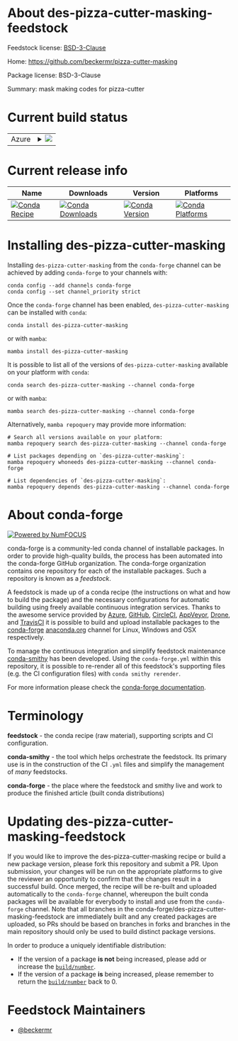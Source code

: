 About des-pizza-cutter-masking-feedstock
========================================

Feedstock license: [BSD-3-Clause](https://github.com/conda-forge/des-pizza-cutter-masking-feedstock/blob/main/LICENSE.txt)

Home: https://github.com/beckermr/pizza-cutter-masking

Package license: BSD-3-Clause

Summary: mask making codes for pizza-cutter

Current build status
====================


<table>
    
  <tr>
    <td>Azure</td>
    <td>
      <details>
        <summary>
          <a href="https://dev.azure.com/conda-forge/feedstock-builds/_build/latest?definitionId=22260&branchName=main">
            <img src="https://dev.azure.com/conda-forge/feedstock-builds/_apis/build/status/des-pizza-cutter-masking-feedstock?branchName=main">
          </a>
        </summary>
        <table>
          <thead><tr><th>Variant</th><th>Status</th></tr></thead>
          <tbody><tr>
              <td>linux_64_python3.10.____cpython</td>
              <td>
                <a href="https://dev.azure.com/conda-forge/feedstock-builds/_build/latest?definitionId=22260&branchName=main">
                  <img src="https://dev.azure.com/conda-forge/feedstock-builds/_apis/build/status/des-pizza-cutter-masking-feedstock?branchName=main&jobName=linux&configuration=linux%20linux_64_python3.10.____cpython" alt="variant">
                </a>
              </td>
            </tr><tr>
              <td>linux_64_python3.11.____cpython</td>
              <td>
                <a href="https://dev.azure.com/conda-forge/feedstock-builds/_build/latest?definitionId=22260&branchName=main">
                  <img src="https://dev.azure.com/conda-forge/feedstock-builds/_apis/build/status/des-pizza-cutter-masking-feedstock?branchName=main&jobName=linux&configuration=linux%20linux_64_python3.11.____cpython" alt="variant">
                </a>
              </td>
            </tr><tr>
              <td>linux_64_python3.12.____cpython</td>
              <td>
                <a href="https://dev.azure.com/conda-forge/feedstock-builds/_build/latest?definitionId=22260&branchName=main">
                  <img src="https://dev.azure.com/conda-forge/feedstock-builds/_apis/build/status/des-pizza-cutter-masking-feedstock?branchName=main&jobName=linux&configuration=linux%20linux_64_python3.12.____cpython" alt="variant">
                </a>
              </td>
            </tr><tr>
              <td>linux_64_python3.8.____cpython</td>
              <td>
                <a href="https://dev.azure.com/conda-forge/feedstock-builds/_build/latest?definitionId=22260&branchName=main">
                  <img src="https://dev.azure.com/conda-forge/feedstock-builds/_apis/build/status/des-pizza-cutter-masking-feedstock?branchName=main&jobName=linux&configuration=linux%20linux_64_python3.8.____cpython" alt="variant">
                </a>
              </td>
            </tr><tr>
              <td>linux_64_python3.9.____cpython</td>
              <td>
                <a href="https://dev.azure.com/conda-forge/feedstock-builds/_build/latest?definitionId=22260&branchName=main">
                  <img src="https://dev.azure.com/conda-forge/feedstock-builds/_apis/build/status/des-pizza-cutter-masking-feedstock?branchName=main&jobName=linux&configuration=linux%20linux_64_python3.9.____cpython" alt="variant">
                </a>
              </td>
            </tr><tr>
              <td>osx_64_python3.10.____cpython</td>
              <td>
                <a href="https://dev.azure.com/conda-forge/feedstock-builds/_build/latest?definitionId=22260&branchName=main">
                  <img src="https://dev.azure.com/conda-forge/feedstock-builds/_apis/build/status/des-pizza-cutter-masking-feedstock?branchName=main&jobName=osx&configuration=osx%20osx_64_python3.10.____cpython" alt="variant">
                </a>
              </td>
            </tr><tr>
              <td>osx_64_python3.11.____cpython</td>
              <td>
                <a href="https://dev.azure.com/conda-forge/feedstock-builds/_build/latest?definitionId=22260&branchName=main">
                  <img src="https://dev.azure.com/conda-forge/feedstock-builds/_apis/build/status/des-pizza-cutter-masking-feedstock?branchName=main&jobName=osx&configuration=osx%20osx_64_python3.11.____cpython" alt="variant">
                </a>
              </td>
            </tr><tr>
              <td>osx_64_python3.12.____cpython</td>
              <td>
                <a href="https://dev.azure.com/conda-forge/feedstock-builds/_build/latest?definitionId=22260&branchName=main">
                  <img src="https://dev.azure.com/conda-forge/feedstock-builds/_apis/build/status/des-pizza-cutter-masking-feedstock?branchName=main&jobName=osx&configuration=osx%20osx_64_python3.12.____cpython" alt="variant">
                </a>
              </td>
            </tr><tr>
              <td>osx_64_python3.8.____cpython</td>
              <td>
                <a href="https://dev.azure.com/conda-forge/feedstock-builds/_build/latest?definitionId=22260&branchName=main">
                  <img src="https://dev.azure.com/conda-forge/feedstock-builds/_apis/build/status/des-pizza-cutter-masking-feedstock?branchName=main&jobName=osx&configuration=osx%20osx_64_python3.8.____cpython" alt="variant">
                </a>
              </td>
            </tr><tr>
              <td>osx_64_python3.9.____cpython</td>
              <td>
                <a href="https://dev.azure.com/conda-forge/feedstock-builds/_build/latest?definitionId=22260&branchName=main">
                  <img src="https://dev.azure.com/conda-forge/feedstock-builds/_apis/build/status/des-pizza-cutter-masking-feedstock?branchName=main&jobName=osx&configuration=osx%20osx_64_python3.9.____cpython" alt="variant">
                </a>
              </td>
            </tr>
          </tbody>
        </table>
      </details>
    </td>
  </tr>
</table>

Current release info
====================

| Name | Downloads | Version | Platforms |
| --- | --- | --- | --- |
| [![Conda Recipe](https://img.shields.io/badge/recipe-des--pizza--cutter--masking-green.svg)](https://anaconda.org/conda-forge/des-pizza-cutter-masking) | [![Conda Downloads](https://img.shields.io/conda/dn/conda-forge/des-pizza-cutter-masking.svg)](https://anaconda.org/conda-forge/des-pizza-cutter-masking) | [![Conda Version](https://img.shields.io/conda/vn/conda-forge/des-pizza-cutter-masking.svg)](https://anaconda.org/conda-forge/des-pizza-cutter-masking) | [![Conda Platforms](https://img.shields.io/conda/pn/conda-forge/des-pizza-cutter-masking.svg)](https://anaconda.org/conda-forge/des-pizza-cutter-masking) |

Installing des-pizza-cutter-masking
===================================

Installing `des-pizza-cutter-masking` from the `conda-forge` channel can be achieved by adding `conda-forge` to your channels with:

```
conda config --add channels conda-forge
conda config --set channel_priority strict
```

Once the `conda-forge` channel has been enabled, `des-pizza-cutter-masking` can be installed with `conda`:

```
conda install des-pizza-cutter-masking
```

or with `mamba`:

```
mamba install des-pizza-cutter-masking
```

It is possible to list all of the versions of `des-pizza-cutter-masking` available on your platform with `conda`:

```
conda search des-pizza-cutter-masking --channel conda-forge
```

or with `mamba`:

```
mamba search des-pizza-cutter-masking --channel conda-forge
```

Alternatively, `mamba repoquery` may provide more information:

```
# Search all versions available on your platform:
mamba repoquery search des-pizza-cutter-masking --channel conda-forge

# List packages depending on `des-pizza-cutter-masking`:
mamba repoquery whoneeds des-pizza-cutter-masking --channel conda-forge

# List dependencies of `des-pizza-cutter-masking`:
mamba repoquery depends des-pizza-cutter-masking --channel conda-forge
```


About conda-forge
=================

[![Powered by
NumFOCUS](https://img.shields.io/badge/powered%20by-NumFOCUS-orange.svg?style=flat&colorA=E1523D&colorB=007D8A)](https://numfocus.org)

conda-forge is a community-led conda channel of installable packages.
In order to provide high-quality builds, the process has been automated into the
conda-forge GitHub organization. The conda-forge organization contains one repository
for each of the installable packages. Such a repository is known as a *feedstock*.

A feedstock is made up of a conda recipe (the instructions on what and how to build
the package) and the necessary configurations for automatic building using freely
available continuous integration services. Thanks to the awesome service provided by
[Azure](https://azure.microsoft.com/en-us/services/devops/), [GitHub](https://github.com/),
[CircleCI](https://circleci.com/), [AppVeyor](https://www.appveyor.com/),
[Drone](https://cloud.drone.io/welcome), and [TravisCI](https://travis-ci.com/)
it is possible to build and upload installable packages to the
[conda-forge](https://anaconda.org/conda-forge) [anaconda.org](https://anaconda.org/)
channel for Linux, Windows and OSX respectively.

To manage the continuous integration and simplify feedstock maintenance
[conda-smithy](https://github.com/conda-forge/conda-smithy) has been developed.
Using the ``conda-forge.yml`` within this repository, it is possible to re-render all of
this feedstock's supporting files (e.g. the CI configuration files) with ``conda smithy rerender``.

For more information please check the [conda-forge documentation](https://conda-forge.org/docs/).

Terminology
===========

**feedstock** - the conda recipe (raw material), supporting scripts and CI configuration.

**conda-smithy** - the tool which helps orchestrate the feedstock.
                   Its primary use is in the construction of the CI ``.yml`` files
                   and simplify the management of *many* feedstocks.

**conda-forge** - the place where the feedstock and smithy live and work to
                  produce the finished article (built conda distributions)


Updating des-pizza-cutter-masking-feedstock
===========================================

If you would like to improve the des-pizza-cutter-masking recipe or build a new
package version, please fork this repository and submit a PR. Upon submission,
your changes will be run on the appropriate platforms to give the reviewer an
opportunity to confirm that the changes result in a successful build. Once
merged, the recipe will be re-built and uploaded automatically to the
`conda-forge` channel, whereupon the built conda packages will be available for
everybody to install and use from the `conda-forge` channel.
Note that all branches in the conda-forge/des-pizza-cutter-masking-feedstock are
immediately built and any created packages are uploaded, so PRs should be based
on branches in forks and branches in the main repository should only be used to
build distinct package versions.

In order to produce a uniquely identifiable distribution:
 * If the version of a package **is not** being increased, please add or increase
   the [``build/number``](https://docs.conda.io/projects/conda-build/en/latest/resources/define-metadata.html#build-number-and-string).
 * If the version of a package **is** being increased, please remember to return
   the [``build/number``](https://docs.conda.io/projects/conda-build/en/latest/resources/define-metadata.html#build-number-and-string)
   back to 0.

Feedstock Maintainers
=====================

* [@beckermr](https://github.com/beckermr/)

